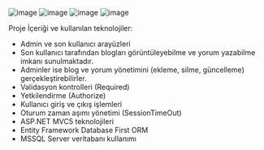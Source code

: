 ![image](https://github.com/furkaneryilmazz/TatilSeyahatProjesi/assets/133990378/644e539d-ac76-422d-9360-91633bd395f9)
![image](https://github.com/furkaneryilmazz/TatilSeyahatProjesi/assets/133990378/2e092742-3c86-4f4f-80c7-84e82c302913)
![image](https://github.com/furkaneryilmazz/TatilSeyahatProjesi/assets/133990378/9d9a3ada-0c98-448c-9133-06b9b06176d2)
![image](https://github.com/furkaneryilmazz/TatilSeyahatProjesi/assets/133990378/7f67aa8c-791e-437a-aae7-2be845f69517)

Proje İçeriği ve kullanılan teknolojiler:

* Admin ve son kullanıcı arayüzleri 
* Son kullanıcı tarafından blogları görüntüleyebilme ve yorum yazabilme imkanı sunulmaktadır.
* Adminler ise blog ve yorum yönetimini (ekleme, silme, güncelleme) gerçekleştirebilirler.
* Validasyon kontrolleri (Required)
* Yetkilendirme (Authorize)
* Kullanıcı giriş ve çıkış işlemleri 
* Oturum zaman aşımı yönetimi (SessionTimeOut)
* ASP.NET MVC5 teknolojileri
* Entity Framework Database First ORM
* MSSQL Server veritabanı kullanımı
